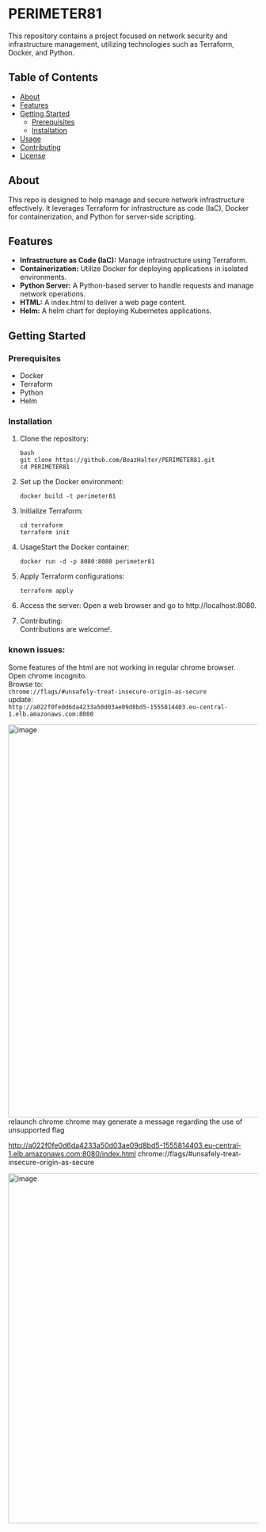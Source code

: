 # PERIMETER81

This repository contains a project focused on network security and infrastructure management, utilizing technologies such as Terraform, Docker, and Python.

## Table of Contents
- [About](#about)
- [Features](#features)
- [Getting Started](#getting-started)
  - [Prerequisites](#prerequisites)
  - [Installation](#installation)
- [Usage](#usage)
- [Contributing](#contributing)
- [License](#license)

## About
This repo is designed to help manage and secure network infrastructure effectively. 
It leverages Terraform for infrastructure as code (IaC), Docker for containerization, and Python for server-side scripting.

## Features
- **Infrastructure as Code (IaC):** Manage infrastructure using Terraform.
- **Containerization:** Utilize Docker for deploying applications in isolated environments.
- **Python Server:** A Python-based server to handle requests and manage network operations.
- **HTML:** A index.html to deliver a web page content.
- **Helm:** A helm chart for deploying Kubernetes applications.
## Getting Started

### Prerequisites
- Docker
- Terraform
- Python
- Helm

### Installation
1. Clone the repository:
   ```
   bash
   git clone https://github.com/BoazHalter/PERIMETER81.git
   cd PERIMETER81
   ```
2. Set up the Docker environment:
   ```
   docker build -t perimeter81 
   ``` 
3. Initialize Terraform:
   ```
   cd terraform 
   terraform init 
   ```
4. UsageStart the Docker container:
   ```
   docker run -d -p 8080:8080 perimeter81 
   ```
5. Apply Terraform configurations:
   ```
   terraform apply
   ```
6. Access the server: 
Open a web browser and go to http://localhost:8080.

8. Contributing: <br>
   Contributions are welcome!.  <br>
   
### known issues:
Some features of the html are not working in regular chrome browser.<br>
Open chrome incognito.<br>
Browse to:<br>
```chrome://flags/#unsafely-treat-insecure-origin-as-secure```<br>
update: <br>
```http://a022f0fe0d6da4233a50d03ae09d8bd5-1555814403.eu-central-1.elb.amazonaws.com:8080```<br>


<img width="793" alt="image" src="https://github.com/BoazHalter/PERIMETER81/assets/30419068/d6813aea-ae53-477e-abcf-9c525ddbd97c"><br>
relaunch chrome chrome may generate a message regarding the use of unsupported flag<br>


http://a022f0fe0d6da4233a50d03ae09d8bd5-1555814403.eu-central-1.elb.amazonaws.com:8080/index.html
chrome://flags/#unsafely-treat-insecure-origin-as-secure

<img width="707" alt="image" src="https://github.com/BoazHalter/PERIMETER81/assets/30419068/b7ab42b0-8130-47d1-a239-44642a64ca30">

